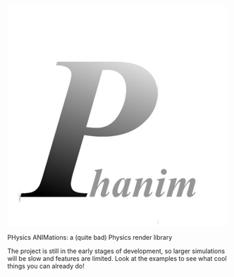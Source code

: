 <img src="icon.png" alt="drawing" width="500"/>

PHysics ANIMations: 
a (quite bad) Physics render library

The project is still in the early stages of development, so larger simulations will be slow and features are limited. Look at the examples to see what cool things you can already do!











